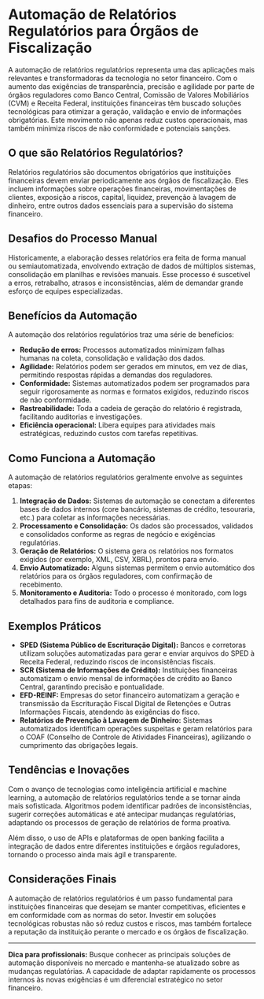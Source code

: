 # Automação de Relatórios Regulatórios para Órgãos de Fiscalização

A automação de relatórios regulatórios representa uma das aplicações mais relevantes e transformadoras da tecnologia no setor financeiro. Com o aumento das exigências de transparência, precisão e agilidade por parte de órgãos reguladores como Banco Central, Comissão de Valores Mobiliários (CVM) e Receita Federal, instituições financeiras têm buscado soluções tecnológicas para otimizar a geração, validação e envio de informações obrigatórias. Este movimento não apenas reduz custos operacionais, mas também minimiza riscos de não conformidade e potenciais sanções.

## O que são Relatórios Regulatórios?

Relatórios regulatórios são documentos obrigatórios que instituições financeiras devem enviar periodicamente aos órgãos de fiscalização. Eles incluem informações sobre operações financeiras, movimentações de clientes, exposição a riscos, capital, liquidez, prevenção à lavagem de dinheiro, entre outros dados essenciais para a supervisão do sistema financeiro.

## Desafios do Processo Manual

Historicamente, a elaboração desses relatórios era feita de forma manual ou semiautomatizada, envolvendo extração de dados de múltiplos sistemas, consolidação em planilhas e revisões manuais. Esse processo é suscetível a erros, retrabalho, atrasos e inconsistências, além de demandar grande esforço de equipes especializadas.

## Benefícios da Automação

A automação dos relatórios regulatórios traz uma série de benefícios:

- **Redução de erros:** Processos automatizados minimizam falhas humanas na coleta, consolidação e validação dos dados.
- **Agilidade:** Relatórios podem ser gerados em minutos, em vez de dias, permitindo respostas rápidas a demandas dos reguladores.
- **Conformidade:** Sistemas automatizados podem ser programados para seguir rigorosamente as normas e formatos exigidos, reduzindo riscos de não conformidade.
- **Rastreabilidade:** Toda a cadeia de geração do relatório é registrada, facilitando auditorias e investigações.
- **Eficiência operacional:** Libera equipes para atividades mais estratégicas, reduzindo custos com tarefas repetitivas.

## Como Funciona a Automação

A automação de relatórios regulatórios geralmente envolve as seguintes etapas:

1. **Integração de Dados:** Sistemas de automação se conectam a diferentes bases de dados internos (core bancário, sistemas de crédito, tesouraria, etc.) para coletar as informações necessárias.
2. **Processamento e Consolidação:** Os dados são processados, validados e consolidados conforme as regras de negócio e exigências regulatórias.
3. **Geração de Relatórios:** O sistema gera os relatórios nos formatos exigidos (por exemplo, XML, CSV, XBRL), prontos para envio.
4. **Envio Automatizado:** Alguns sistemas permitem o envio automático dos relatórios para os órgãos reguladores, com confirmação de recebimento.
5. **Monitoramento e Auditoria:** Todo o processo é monitorado, com logs detalhados para fins de auditoria e compliance.

## Exemplos Práticos

- **SPED (Sistema Público de Escrituração Digital):** Bancos e corretoras utilizam soluções automatizadas para gerar e enviar arquivos do SPED à Receita Federal, reduzindo riscos de inconsistências fiscais.
- **SCR (Sistema de Informações de Crédito):** Instituições financeiras automatizam o envio mensal de informações de crédito ao Banco Central, garantindo precisão e pontualidade.
- **EFD-REINF:** Empresas do setor financeiro automatizam a geração e transmissão da Escrituração Fiscal Digital de Retenções e Outras Informações Fiscais, atendendo às exigências do fisco.
- **Relatórios de Prevenção à Lavagem de Dinheiro:** Sistemas automatizados identificam operações suspeitas e geram relatórios para o COAF (Conselho de Controle de Atividades Financeiras), agilizando o cumprimento das obrigações legais.

## Tendências e Inovações

Com o avanço de tecnologias como inteligência artificial e machine learning, a automação de relatórios regulatórios tende a se tornar ainda mais sofisticada. Algoritmos podem identificar padrões de inconsistências, sugerir correções automáticas e até antecipar mudanças regulatórias, adaptando os processos de geração de relatórios de forma proativa.

Além disso, o uso de APIs e plataformas de open banking facilita a integração de dados entre diferentes instituições e órgãos reguladores, tornando o processo ainda mais ágil e transparente.

## Considerações Finais

A automação de relatórios regulatórios é um passo fundamental para instituições financeiras que desejam se manter competitivas, eficientes e em conformidade com as normas do setor. Investir em soluções tecnológicas robustas não só reduz custos e riscos, mas também fortalece a reputação da instituição perante o mercado e os órgãos de fiscalização.

---

**Dica para profissionais:** Busque conhecer as principais soluções de automação disponíveis no mercado e mantenha-se atualizado sobre as mudanças regulatórias. A capacidade de adaptar rapidamente os processos internos às novas exigências é um diferencial estratégico no setor financeiro.